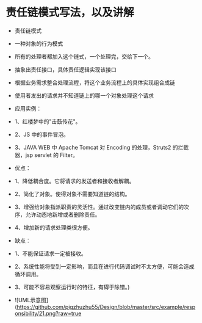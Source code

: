 # 责任链模式写法，以及讲解

- 责任链模式
- 一种对象的行为模式
- 所有的处理者都加入这个链式，一个处理完，交给下一个。
- 抽象出责任接口，具体责任逻辑实现该接口
- 根据业务需求整合处理流程，将这个业务流程上的具体实现组合成链
- 使用者发出的请求并不知道链上的哪一个对象处理这个请求

- 应用实例：
- 1、红楼梦中的"击鼓传花"。
- 2、JS 中的事件冒泡。 
- 3、JAVA WEB 中 Apache Tomcat 对 Encoding 的处理，Struts2 的拦截器，jsp servlet 的 Filter。

- 优点： 
- 1、降低耦合度。它将请求的发送者和接收者解耦。 
- 2、简化了对象。使得对象不需要知道链的结构。 
- 3、增强给对象指派职责的灵活性。通过改变链内的成员或者调动它们的次序，允许动态地新增或者删除责任。
- 4、增加新的请求处理类很方便。

- 缺点： 
- 1、不能保证请求一定被接收。 
- 2、系统性能将受到一定影响，而且在进行代码调试时不太方便，可能会造成循环调用。 
- 3、可能不容易观察运行时的特征，有碍于除错。)
- ![UML示意图](https://github.com/pigzhuzhu55/Design/blob/master/src/example/responsibility/21.png?raw=true